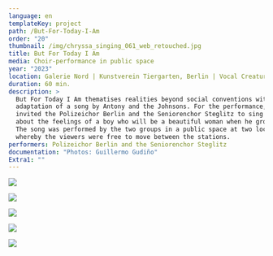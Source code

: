 ```yaml
---
language: en
templateKey: project
path: /But-For-Today-I-Am
order: "20"
thumbnail: /img/chryssa_singing_061_web_retouched.jpg
title: But For Today I Am
media: Choir-performance in public space
year: "2023"
location: Galerie Nord | Kunstverein Tiergarten, Berlin | Vocal Creature Symposium
duration: 60 min.
description: >
  But For Today I Am thematises realities beyond social conventions with the
  adaptation of a song by Antony and the Johnsons. For the performance, I
  invited the Polizeichor Berlin and the Seniorenchor Steglitz to sing a song
  about the feelings of a boy who will be a beautiful woman when he grows up.
  The song was performed by the two groups in a public space at two locations,
  whereby the viewers were free to move between the stations.
performers: Polizeichor Berlin and the Seniorenchor Steglitz
documentation: "Photos: Guillermo Gudiño"
Extra1: ""
---
```

![](/img/chryssa_singing_061_web_retouched.jpg)

![](/img/chryssa_singing_188_web_retouched.jpg)

![](/img/chryssa_singing_087_web_retouched.jpg)

![](/img/chryssa_singing_311_web_retouched.jpg)

![](/img/chryssa_singing_328_web_retouched.jpg)